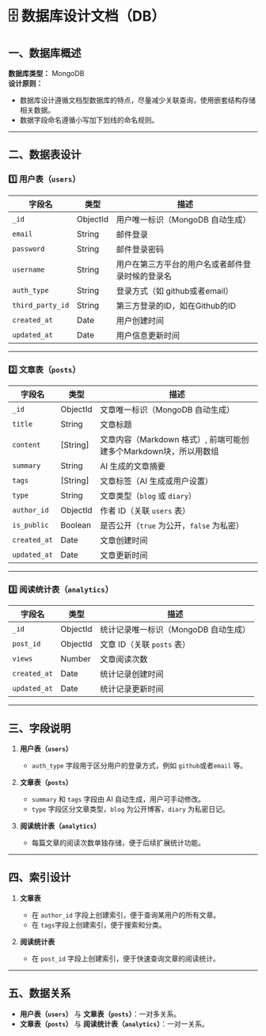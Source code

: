 # 🗄 数据库设计文档（DB）

## 一、数据库概述

**数据库类型：** MongoDB  
**设计原则：**  
- 数据库设计遵循文档型数据库的特点，尽量减少关联查询，使用嵌套结构存储相关数据。
- 数据字段命名遵循小写加下划线的命名规则。

---

## 二、数据表设计

### 1️⃣ 用户表（`users`）

| 字段名          | 类型         | 描述                     |
| ------------- | ---------- | ---------------------- |
| `_id`         | ObjectId   | 用户唯一标识（MongoDB 自动生成） |
| `email`    | String     | 邮件登录                   |      
| `password`    | String     | 邮件登录密码                |      
| `username`    | String     | 用户在第三方平台的用户名或者邮件登录时候的登录名                   |           |
| `auth_type`   | String     | 登录方式（如 github或者email） |
| `third_party_id`   | String     | 第三方登录的ID，如在Github的ID |
| `created_at`  | Date       | 用户创建时间               |
| `updated_at`  | Date       | 用户信息更新时间             |

---

### 2️⃣ 文章表（`posts`）

| 字段名          | 类型         | 描述                     |
| ------------- | ---------- | ---------------------- |
| `_id`         | ObjectId   | 文章唯一标识（MongoDB 自动生成） |
| `title`       | String     | 文章标题                 |
| `content`     | [String]     | 文章内容（Markdown 格式）, 前端可能创建多个Markdown块，所以用数组   |
| `summary`     | String     | AI 生成的文章摘要            |
| `tags`        | [String]   | 文章标签（AI 生成或用户设置）    |               |
| `type`        | String     | 文章类型（`blog` 或 `diary`） |
| `author_id`   | ObjectId   | 作者 ID（关联 `users` 表）   |
| `is_public`   | Boolean    | 是否公开（`true` 为公开，`false` 为私密） |
| `created_at`  | Date       | 文章创建时间               |
| `updated_at`  | Date       | 文章更新时间               |

---

### 3️⃣ 阅读统计表（`analytics`）

| 字段名          | 类型         | 描述                     |
| ------------- | ---------- | ---------------------- |
| `_id`         | ObjectId   | 统计记录唯一标识（MongoDB 自动生成） |
| `post_id`     | ObjectId   | 文章 ID（关联 `posts` 表）     |
| `views`       | Number     | 文章阅读次数               |
| `created_at`  | Date       | 统计记录创建时间             |
| `updated_at`  | Date       | 统计记录更新时间             |          |

---

## 三、字段说明

1. **用户表（`users`）**
   - `auth_type` 字段用于区分用户的登录方式，例如 `github`或者`email` 等。

2. **文章表（`posts`）**
   - `summary` 和 `tags` 字段由 AI 自动生成，用户可手动修改。
   - `type` 字段区分文章类型，`blog` 为公开博客，`diary` 为私密日记。

3. **阅读统计表（`analytics`）**
   - 每篇文章的阅读次数单独存储，便于后续扩展统计功能。

---

## 四、索引设计

1. **文章表**
   - 在 `author_id` 字段上创建索引，便于查询某用户的所有文章。
   - 在 `tags`字段上创建索引，便于搜索和分类。

2. **阅读统计表**
   - 在 `post_id` 字段上创建索引，便于快速查询文章的阅读统计。

---

## 五、数据关系

- **用户表（`users`）** 与 **文章表（`posts`）**：一对多关系。
- **文章表（`posts`）** 与 **阅读统计表（`analytics`）**：一对一关系。

